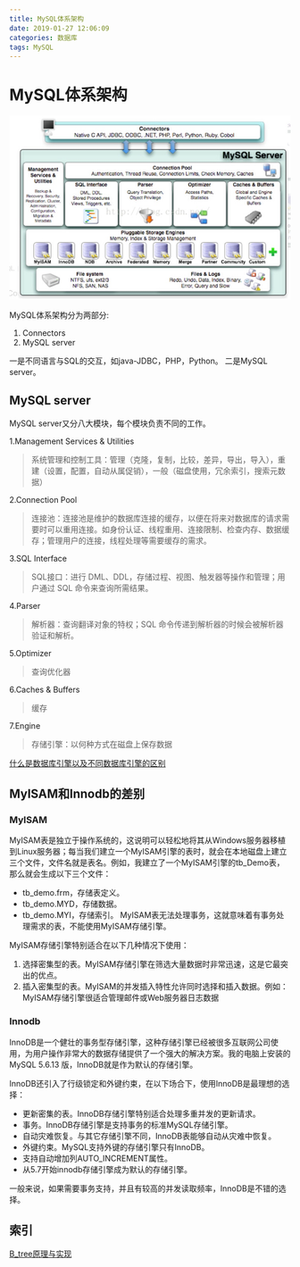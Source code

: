 ```yaml
---
title: MySQL体系架构
date: 2019-01-27 12:06:09
categories: 数据库
tags: MySQL
---
```


# MySQL体系架构
![](../media/15485651840202.jpg)

MySQL体系架构分为两部分:

1. Connectors
2. MySQL server

一是不同语言与SQL的交互，如java-JDBC，PHP，Python。
二是MySQL server。
## MySQL server
MySQL server又分八大模块，每个模块负责不同的工作。

1.Management Services & Utilities

>系统管理和控制工具：管理（克隆，复制，比较，差异，导出，导入），重建（设置，配置，自动从属促销），一般（磁盘使用，冗余索引，搜索元数据）

2.Connection Pool

>连接池：连接池是维护的数据库连接的缓存，以便在将来对数据库的请求需要时可以重用连接。如身份认证、线程重用、连接限制、检查内存、数据缓存；管理用户的连接，线程处理等需要缓存的需求。

3.SQL Interface

>SQL接口：进行 DML、DDL，存储过程、视图、触发器等操作和管理；用户通过 SQL 命令来查询所需结果。

4.Parser

>解析器：查询翻译对象的特权；SQL 命令传递到解析器的时候会被解析器验证和解析。

5.Optimizer

>查询优化器

6.Caches & Buffers

>缓存

7.Engine

>存储引擎：以何种方式在磁盘上保存数据

[什么是数据库引擎以及不同数据库引擎的区别](https://github.com/jaywcjlove/mysql-tutorial/blob/master/chapter3/3.5.md)
## MyISAM和Innodb的差别
### MyISAM
MyISAM表是独立于操作系统的，这说明可以轻松地将其从Windows服务器移植到Linux服务器；每当我们建立一个MyISAM引擎的表时，就会在本地磁盘上建立三个文件，文件名就是表名。例如，我建立了一个MyISAM引擎的tb_Demo表，那么就会生成以下三个文件：

- tb_demo.frm，存储表定义。
- tb_demo.MYD，存储数据。
- tb_demo.MYI，存储索引。
MyISAM表无法处理事务，这就意味着有事务处理需求的表，不能使用MyISAM存储引擎。

MyISAM存储引擎特别适合在以下几种情况下使用：

1. 选择密集型的表。MyISAM存储引擎在筛选大量数据时非常迅速，这是它最突出的优点。
2. 插入密集型的表。MyISAM的并发插入特性允许同时选择和插入数据。例如：MyISAM存储引擎很适合管理邮件或Web服务器日志数据

### Innodb
InnoDB是一个健壮的事务型存储引擎，这种存储引擎已经被很多互联网公司使用，为用户操作非常大的数据存储提供了一个强大的解决方案。我的电脑上安装的 MySQL 5.6.13 版，InnoDB就是作为默认的存储引擎。

InnoDB还引入了行级锁定和外键约束，在以下场合下，使用InnoDB是最理想的选择：

- 更新密集的表。InnoDB存储引擎特别适合处理多重并发的更新请求。
- 事务。InnoDB存储引擎是支持事务的标准MySQL存储引擎。
- 自动灾难恢复。与其它存储引擎不同，InnoDB表能够自动从灾难中恢复。
- 外键约束。MySQL支持外键的存储引擎只有InnoDB。
- 支持自动增加列AUTO_INCREMENT属性。
- 从5.7开始innodb存储引擎成为默认的存储引擎。

一般来说，如果需要事务支持，并且有较高的并发读取频率，InnoDB是不错的选择。

## 索引
[B_tree原理与实现](https://blog.csdn.net/endlu/article/details/51720299)

 
 

